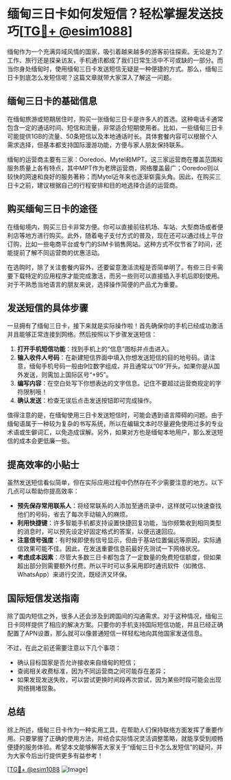 # 缅甸三日卡如何发短信？轻松掌握发送技巧[[TG💪+ @esim1088](https://t.me/s/esim1088)]

缅甸作为一个充满异域风情的国家，吸引着越来越多的游客前往探索。无论是为了工作、旅行还是探亲访友，手机通讯都成了我们日常生活中不可或缺的一部分。而当你身处缅甸时，使用缅甸三日卡发送短信无疑是一种便捷的方式。那么，缅甸三日卡到底怎么发短信呢？这篇文章就带大家深入了解这一问题。

## 缅甸三日卡的基础信息

在缅甸旅游或短期居住时，购买一张缅甸三日卡是许多人的首选。这种电话卡通常包含一定的通话时间、短信和流量，非常适合短期使用者。比如，一些缅甸三日卡可能提供1GB的流量、50条短信以及本地通话时长。具体套餐内容可以根据个人需求选择，但基本都支持国际漫游功能，方便与家人朋友保持联系。

缅甸的运营商主要有三家：Ooredoo、Mytel和MPT。这三家运营商在覆盖范围和服务质量上各有特点，其中MPT作为老牌运营商，网络覆盖最广；Ooredoo则以较快的网速和良好的服务著称；而Mytel近年来也逐渐崭露头角。因此，在购买三日卡之前，建议根据自己的行程安排和目的地选择合适的运营商。

## 购买缅甸三日卡的途径

在缅甸境内，购买三日卡非常方便。你可以直接前往机场、车站、大型商场或者便利店等地方进行购买。此外，随着电子支付方式的普及，现在还可以通过线上平台订购，比如一些电商平台或专门的SIM卡销售网站。这种方式不仅节省了时间，还能提前了解不同运营商的优惠活动。

在选购时，除了关注套餐内容外，还要留意激活流程是否简单明了。有些三日卡需要下载特定的应用程序才能完成激活，而另一些则可以直接插入手机后即刻使用。对于不熟悉当地语言的朋友来说，选择操作简便的产品尤为重要。

## 发送短信的具体步骤

一旦拥有了缅甸三日卡，接下来就是实际操作啦！首先确保你的手机已经成功激活并且能够正常连接到网络。然后按照以下步骤发送短信：

1. **打开手机短信功能**：找到手机上的“信息”图标并点击进入。
2. **输入收件人号码**：在新建短信界面中填入你想发送短信的目的地号码。请注意，缅甸手机号码一般由9位数字组成，并且通常以“09”开头。如果你是从国外发送，则需加上国际区号“+95”。
3. **编写内容**：在空白处写下你想表达的文字信息。记住不要超过运营商规定的字符限制哦！
4. **确认发送**：检查无误后点击发送按钮即可完成操作。

值得注意的是，在缅甸使用三日卡发送短信时，可能会遇到语言障碍的问题。由于缅甸语属于一种较为复杂的书写系统，所以在编辑文本时尽量避免使用过多的专业术语或生僻词汇，以免造成误解。另外，如果对方也是缅甸本地用户，那么发送短信的成本会更低廉一些。

## 提高效率的小贴士

虽然发送短信看似简单，但在实际应用过程中仍然存在不少需要注意的地方。以下几点可以帮助你提高效率：

- **预先保存常用联系人**：将经常联系的人添加至通讯录中，这样就可以快速查找他们的号码，省去了每次手动输入的麻烦。
- **利用快捷键**：许多智能手机都支持设置快捷回复功能，当你频繁收到相同类型的消息时，可以预先设定好固定格式的答案，以便迅速回应。
- **注意信号强度**：有时候即使有信号显示，但由于基站位置偏远等原因，实际通信效果可能不佳。因此，在发送重要信息前最好先测试一下网络状况。
- **考虑成本因素**：尽管大多数三日卡都包含了一定数量的免费短信额度，但如果超出部分则需要额外付费。所以平时可以多采用即时通讯软件（如微信、WhatsApp）来进行交流，既经济又环保。

## 国际短信发送指南

除了国内短信之外，很多人还会涉及到跨国间的沟通需求。对于这种情况，缅甸三日卡同样提供了相应的解决方案。只要你的手机支持国际短信功能，并且已经正确配置了APN设置，那么就可以像普通短信一样轻松地向其他国家发送信息。

不过，在此之前还需要注意以下几个事项：
- 确认目标国家是否允许接收来自缅甸的短信；
- 查阅相关收费标准，因为不同运营商之间可能存在差异；
- 如果发现发送失败，可以尝试更换时间段再次尝试，因为某些时段可能会出现网络拥堵现象。

## 总结

综上所述，缅甸三日卡作为一种实用工具，在帮助人们保持联络方面发挥了重要作用。只要掌握了正确的使用方法，并结合实际情况灵活调整策略，就能享受到顺畅便捷的服务体验。希望本文能够解答大家关于“缅甸三日卡怎么发短信”的疑问，并为大家今后出行提供更多有益参考！

[[TG💪+ @esim1088](https://t.me/s/esim1088) ![Image](https://i.postimg.cc/4NQfJmqS/Snipaste-2025-05-13-00-14-12.png)]